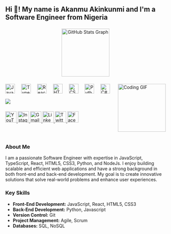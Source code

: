 <h2 align="left">Hi 👋! My name is Akanmu Akinkunmi and I'm a Software Engineer from Nigeria</h2>

###

<div align="center">
  <img src="https://github-readme-stats.vercel.app/api?username=PetrJoe&hide_title=false&hide_rank=false&show_icons=true&include_all_commits=true&count_private=true&disable_animations=false&theme=dracula&locale=en&hide_border=false" height="150" alt="GitHub Stats Graph"  />
</div>

###

<img align="right" height="150" src="https://i.imgflip.com/65efzo.gif" alt="Coding GIF" />

###

<div align="left">
  <img src="https://cdn.jsdelivr.net/gh/devicons/devicon/icons/javascript/javascript-original.svg" height="30" alt="JavaScript Logo" />
  <img width="12" />
  <img src="https://cdn.jsdelivr.net/gh/devicons/devicon/icons/typescript/typescript-original.svg" height="30" alt="TypeScript Logo" />
  <img width="12" />
  <img src="https://cdn.jsdelivr.net/gh/devicons/devicon/icons/react/react-original.svg" height="30" alt="React Logo" />
  <img width="12" />
  <img src="https://cdn.jsdelivr.net/gh/devicons/devicon/icons/html5/html5-original.svg" height="30" alt="HTML5 Logo" />
  <img width="12" />
  <img src="https://cdn.jsdelivr.net/gh/devicons/devicon/icons/css3/css3-original.svg" height="30" alt="CSS3 Logo" />
  <img width="12" />
  <img src="https://cdn.jsdelivr.net/gh/devicons/devicon/icons/python/python-original.svg" height="30" alt="Python Logo" />
  <img width="12" />
  <img src="https://cdn.jsdelivr.net/gh/devicons/devicon/icons/csharp/csharp-original.svg" height="30" alt="C# Logo" />
</div>

![](https://komarev.com/ghpvc/?username=petrjoe&style=flat-square)

###

<div align="left">
  <a href="https://www.youtube.com/@petrjoe" target="_blank">
    <img src="https://img.shields.io/static/v1?message=YouTube&logo=youtube&label=&color=FF0000&logoColor=white&labelColor=&style=for-the-badge" height="35" alt="YouTube Logo" />
  </a>
  <a href="https://www.instagram.com/_petrjoe_" target="_blank">
    <img src="https://img.shields.io/static/v1?message=Instagram&logo=instagram&label=&color=E4405F&logoColor=white&labelColor=&style=for-the-badge" height="35" alt="Instagram Logo" />
  </a>
  <a href="mailto:akinjossy1298@gmail.com" target="_blank">
    <img src="https://img.shields.io/static/v1?message=Gmail&logo=gmail&label=&color=D14836&logoColor=white&labelColor=&style=for-the-badge" height="35" alt="Gmail Logo" />
  </a>
  <a href="https://www.linkedin.com/in/akanmu-akinkunmi-joseph" target="_blank">
    <img src="https://img.shields.io/static/v1?message=LinkedIn&logo=linkedin&label=&color=0077B5&logoColor=white&labelColor=&style=for-the-badge" height="35" alt="LinkedIn Logo" />
  </a>
  <a href="https://twitter.com/_PetrJoe_" target="_blank">
    <img src="https://img.shields.io/static/v1?message=Twitter&logo=twitter&label=&color=1DA1F2&logoColor=white&labelColor=&style=for-the-badge" height="35" alt="Twitter Logo" />
  </a>
  <a href="https://www.facebook.com/coin09o" target="_blank">
    <img src="https://img.shields.io/static/v1?message=Facebook&logo=facebook&label=&color=1877F2&logoColor=white&labelColor=&style=for-the-badge" height="35" alt="Facebook Logo" />
  </a>
<!--   <a href="https://www.reddit.com/user/your-profile" target="_blank">
    <img src="https://img.shields.io/static/v1?message=Reddit&logo=reddit&label=&color=FF4500&logoColor=white&labelColor=&style=for-the-badge" height="35" alt="Reddit Logo" />
  </a>
  <a href="https://www.pinterest.com/your-profile" target="_blank">
    <img src="https://img.shields.io/static/v1?message=Pinterest&logo=pinterest&label=&color=E60023&logoColor=white&labelColor=&style=for-the-badge" height="35" alt="Pinterest Logo" />
  </a> -->
</div>

###

<br clear="both">

### About Me

I am a passionate Software Engineer with expertise in JavaScript, TypeScript, React, HTML5, CSS3, Python, and NodeJs. I enjoy building scalable and efficient web applications and have a strong background in both front-end and back-end development. My goal is to create innovative solutions that solve real-world problems and enhance user experiences.

### Key Skills

- **Front-End Development:** JavaScript, React, HTML5, CSS3
- **Back-End Development:** Python, Javascript
- **Version Control:** Git
- **Project Management:** Agile, Scrum
- **Databases:** SQL, NoSQL
